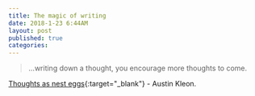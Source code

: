 ```yaml
---
title: The magic of writing
date: 2018-1-23 6:44AM
layout: post
published: true
categories:
---
```


> ...writing down a thought, you encourage more thoughts to come.

[Thoughts as nest eggs](http://austinkleon.com/2018/01/22/thoughts-as-nest-eggs/){:target="_blank"} - Austin Kleon.

